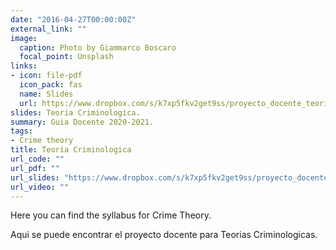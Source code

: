 ```yaml
---
date: "2016-04-27T00:00:00Z"
external_link: ""
image:
  caption: Photo by Giammarco Boscaro
  focal_point: Unsplash
links:
- icon: file-pdf
  icon_pack: fas
  name: Slides
  url: https://www.dropbox.com/s/k7xp5fkv2get9ss/proyecto_docente_teorias_20_21.pdf?dl=0
slides: Teoria Criminologica.
summary: Guia Docente 2020-2021.
tags:
- Crime theory
title: Teoria Criminologica
url_code: ""
url_pdf: ""
url_slides: "https://www.dropbox.com/s/k7xp5fkv2get9ss/proyecto_docente_teorias_20_21.pdf?dl=0"
url_video: ""
---
```


Here you can find the syllabus for Crime Theory. 

Aqui se puede encontrar el proyecto docente para Teorias Criminologicas.

